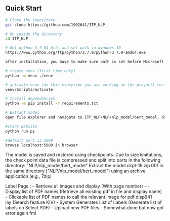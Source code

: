 ## Quick Start

```bash
# Clone the repository
git clone https://github.com/1902641/ITP_NLP

# Go inside the directory
cd ITP_NLP

# Get python 3.7 64 bits and set path in windows 10
https://www.python.org/ftp/python/3.7.9/python-3.7.9-amd64.exe

after installation, you have to make sure path is set before Microsoft store path. (might need more steps if you have multiple python versions like 2.7)

# create venv (first time only) 
python -m venv ./venv

# activate venv (do this everytime you are working on the project) run `deactivate` when done
venv/Scripts/activate

# Install dependencies
python -m pip install -r requirements.txt

# Extract model
open file explorer and navigate to ITP_NLP/NLP/nlp_model/bert_model, double click on model.ckpt-19.zip.001 and then extract.

#start website
python run.py

#default port is 5000
browse localhost:5000 in browser

```


The model is saved and restored using checkpoints. Due to size limitations,
the check point data file is compressed and split into parts in the following directory:
"NLP/nlp_model/bert_model"
Extract the model.ckpt-19.zip.001 in the same directory ("NLP/nlp_model/bert_model") using an archive application (e.g., 7zip)

Label Page : 
    - Retrieve all images and display (With page number)
        -
    - Display list of PDF names (Retrieve all existing pdf in file and display name)
        - Clickable list of PDF names to call the relevant image for pdf disp941\
        lay (Search feature KIV)
    - System Generates List of Labels (Generate list of labels on Select PDF)
    - Upload new PDF files - Somewhat done but now got error again fml

